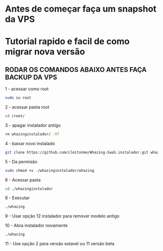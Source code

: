 # Antes de começar faça um snapshot da VPS  #

# Tutorial rapido e facil de como migrar nova versão

## RODAR OS COMANDOS ABAIXO ANTES FAÇA BACKUP DA VPS

1 - acessar como root
```bash
sudo su root
```

2 - acessar pasta root
```bash
cd /root/
```


3 - apagar instalador antigo
```bash
rm whazinginstalador/ -Rf
```

4 - baixar novo instalado
```bash
git clone https://github.com/cleitonme/Whazing-SaaS.instalador.git whazinginstalador
```

5 - Da permisão
```bash
sudo chmod +x ./whazinginstalador/whazing
```

6 - Acessar pasta
```bash
cd ./whazinginstalador
```

8 - Executar
```bash
./whazing
```

9 - Usar opção 12 instalador para remover modelo antigo

10 - Abra instalador novamente
```bash
./whazing
```

11 - Use opção 2 para versão estavel ou 11 versão beta